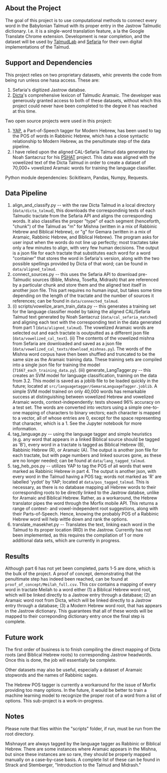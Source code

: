 ## About the Project
The goal of this project is to use computational methods to connect every word in the Babylonian Talmud with its proper entry in the Jastrow Talmudic dictionary. I.e. it is a single-word translation feature, a la the Google Translate Chrome extension. Development is near completion, and the dataset will be used by [TalmudLab](https://dilac.iac.gatech.edu/node/66) and [Sefaria](https://www.sefaria.org/texts) for their own digital implementations of the Talmud.

## Support and Dependencies
This project relies on two proprietary datasets, whic prevents the code from being run unless one hasa access. These are:
1. Sefaria's digitized Jastrow databse.
2. [Dicta](https://dicta.org.il/)'s comprehensive lexicon of Talmudic Aramaic.
The developer was generously granted access to both of these datasets, without which this project could never have been completed to the degree it has reached at this time.

Two open source projects were used in this project:
1. [YAP](https://github.com/onlplab/yap), a Part-of-Speech tagger for Modern Hebrew, has been used to tag the POS of words in Rabbinic Hebrew, which has a close syntactic relationship to Modern Hebrew, as the penultimate step of the data pipeline.
2. I have relied upon the aligned CAL-Sefaria Talmud data generated by Noah Santacruz for his [PSHAT](https://github.com/nsantacruz/PSHAT) project. This data was aligned with the vowelized text of the Dicta Talmud in order to create a dataset of 70,000+ vowelized Aramaic words for training the language classifier.

Python module dependencies: Scikitlearn, Pandas, Numpy, Requests.

## Data Pipeline
1. align_and_classify.py -- with the raw Dicta Talmud in a local directory (`data/dicta_talmud`), this downloads the correspondinig texts of each Talmudic tractate from the Sefaria API and aligns the corresponding words. It also classifies the proper "type" of each segment (henceforth, "chunk") of the Talmud as "m" for Mishna (written in a mix of Rabbinic Hebrew and Biblical Hebrew), or "g" for Gemara (written in a mix of Aramaic, Rabbinic Hebrew, and Biblical Hebrew). The program asks for user input when the words do not line up perfectly; most tractates take only a few minutes to align, with very few human decisions. The output is a json file for each tractate that substitutes each word for a word "container" that stores the word in Sefaria's version, along with the two possible spellings provided by Dicta of that word; can be found in `data/aligned_talmud`.
2. connect_sources.py -- this uses the Sefaria API to download pre-Talmudic sources (Bible, Mishna, Tosefta, Midrash) that are referenced by a particular chunk and store them and the aligned text itself in another json file. This part requires no human input, but takes some time depending on the length of the tractate and the number of sources it references; can be found in `data/connected_talmud`.
3. (i) scripts/vowelize_aram_train_data.py -- this generates a training set for the language classifier model by taking the aligned CAL/Sefaria Talmud text generated by Noah Santacruz (`data/cal_sefaria_matched`) and aligning each text with the corresponding text in the data generated from part 1 (`data/aligned_talmud`). The vowelized Aramaic words are selected out and each tractate is ooutputted as a different json file (`data/vowelized_cal_text`).
(ii) The contents of the vowelized mishna from Sefaria are downloaded and saved as a json file (`data/vowelized_cal_texts/download_mishnas.py`). The words of the Mishna word corpus have then been shuffled and truncated to be the same size as the Aramaic training data. These training sets are compiled into a single json file for training the model (`71667_each_training_data.py`).
(iii) generate_LangTagger.py -- this creates an SVM model for language classification, training on the data from 3.2. This model is saved as a joblib file to be loaded quickly in the future; located at `src/languagetagger/GemaraLanguageTagger.joblib`. A simple SVM model trained on only 40,000 words has remarkable success at distinguishing between vowelized Hebrew and vowelized Aramaic words, context-independently: tests showed 96% accuracy on a test set. The words are converted into vectors using a simple one-to-one mapping of characters to binary vectors; each character is mapped to a vector, all of whose entries are 0, except for the space representing that character, which is a 1. See the Jupyter notebook for more information.
4. tag_language.py -- using the language tagger and simple heuristics (e.g. any word that appears in a linked Biblical source should be tagged as 'B'), every word in a tractate is tagged as Biblical Hebrew (B), Rabbinic Hebrew (R), or Aramaic (A). The output is another json file for each tractate, but with page numbers and linked sources gone, as these are no longer needed; can be found at `data/lang_tagged_talmud`.
5. tag_heb_pos.py -- utilizes YAP to tag the POS of all words that were marked as Rabbinic Hebrew in part 4. The output is another json, with every word in the Talmud having a POS tag; words not marked as 'R' are labelled 'yydot' by YAP; located at `data/pos_tagged_talmud`. This is necessary, as there is no database mapping all Hebrew words to their corresponding roots to be directly linked to the Jastrow databse, unlike for Aramaic and Biblical Hebrew. Rather, as a workaround, the Hebrew translator pipes the word through the Morfix mobile API. This returns a range of context- and vowel-independent root suggestions, along with their Parts-of-Speech. Hence, knowing the probably POS of a Rabbinic Hebrew word will help wittle down and rank the options.
6. translate_masekhet.py -- Translates the text, linking each word in the Talmud to its proper location (RID) in the Jastrow. Currently has not been implemented, as this requires the compilation of 1 or more additional data sets, which are currently in progress.

## Results
Although part 6 has not yet been completed, parts 1-5 are done, which is the bulk of the project. A proof of concept, demonstrating that the penultimate step has indeed been reached, can be found at `proof_of_concept/Meilah_full.csv`. This csv contains a mapping of every word in tractate Meilah to a word either (1) a Biblical Hebrew word root, which will be linked directly to a Jastrow entry through a database; (2) an Aramaic word root from Dicta, which will be linked directly to a Jastrow entry through a database; (3) a Modern Hebrew word root, that has appears in the Jastrow dictionary. This guarantees that all of these words will be mapped to their correponding dictionary entry once the final step is complete.

## Future work
The first order of business is to finish compiling the direct mapping of Dicta roots (and Biblical Hebrew roots) to corresponding Jastrow headwords. Once this is done, the job will essentially be complete.

Other datasets may also be useful, especially a dataset of Aramaic stopwords and the names of Rabbinic sages.

The Hebrew POS tagger is currently a workaround for the issue of Morfix providing too many options. In the future, it would be better to train a machine learning model to recognize the proper root of a word from a list of options. This sub-project is a work-in-progress.

## Notes
Please note that files within the "scripts" folder, if run, must be run from the root directory.

Mishnayot are always tagged by the language tagger as Rabbinic or Biblical Hebrew. There are some instances where Aramaic appears in the Mishna, but since these instances are so rare, they should be properly mapped manually on a case-by-case basis. A complete list of these can be found in Strack and Stemberger, "Introduction to the Talmud and Midrash."
